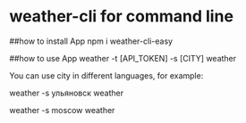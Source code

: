 ﻿# weather-cli for command line

﻿##how to install App
npm i weather-cli-easy


﻿##how to use App
weather -t [API_TOKEN] -s [CITY]
weather

You can use city in different languages, for example:

weather -s ульяновск
weather


weather -s moscow
weather
